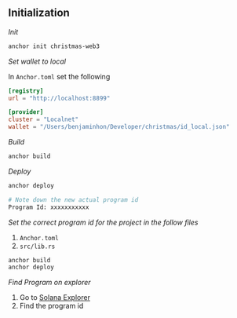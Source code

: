## Initialization

_Init_

```bash
anchor init christmas-web3
```

_Set wallet to local_

In `Anchor.toml` set the following

```toml
[registry]
url = "http://localhost:8899"

[provider]
cluster = "Localnet"
wallet = "/Users/benjaminhon/Developer/christmas/id_local.json"
```

_Build_

```bash
anchor build
```

_Deploy_

```bash
anchor deploy

# Note down the new actual program id
Program Id: xxxxxxxxxxx
```

_Set the correct program id for the project in the follow files_

1. `Anchor.toml`
2. `src/lib.rs`

```bash
anchor build
anchor deploy
```

_Find Program on explorer_

1. Go to [Solana Explorer](https://explorer.solana.com/)
2. Find the program id
